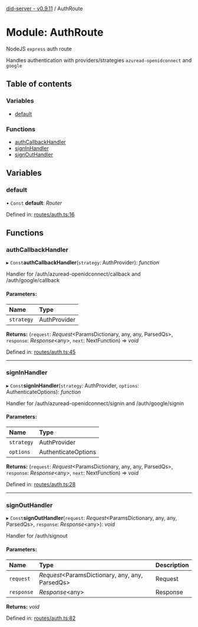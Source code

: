 [did-server - v0.9.11](../README.md) / AuthRoute

# Module: AuthRoute

NodeJS `express` auth route

Handles authentication with providers/strategies
`azuread-openidconnect` and `google`

## Table of contents

### Variables

- [default](authroute.md#default)

### Functions

- [authCallbackHandler](authroute.md#authcallbackhandler)
- [signInHandler](authroute.md#signinhandler)
- [signOutHandler](authroute.md#signouthandler)

## Variables

### default

• `Const` **default**: *Router*

Defined in: [routes/auth.ts:16](https://github.com/Puzzlepart/did/blob/dev/server/routes/auth.ts#L16)

## Functions

### authCallbackHandler

▸ `Const`**authCallbackHandler**(`strategy`: AuthProvider): *function*

Handler for /auth/azuread-openidconnect/callback and  /auth/google/callback

#### Parameters:

Name | Type |
:------ | :------ |
`strategy` | AuthProvider |

**Returns:** (`request`: *Request*<ParamsDictionary, any, any, ParsedQs\>, `response`: *Response*<any\>, `next`: NextFunction) => *void*

Defined in: [routes/auth.ts:45](https://github.com/Puzzlepart/did/blob/dev/server/routes/auth.ts#L45)

___

### signInHandler

▸ `Const`**signInHandler**(`strategy`: AuthProvider, `options`: AuthenticateOptions): *function*

Handler for /auth/azuread-openidconnect/signin and /auth/google/signin

#### Parameters:

Name | Type |
:------ | :------ |
`strategy` | AuthProvider |
`options` | AuthenticateOptions |

**Returns:** (`request`: *Request*<ParamsDictionary, any, any, ParsedQs\>, `response`: *Response*<any\>, `next`: NextFunction) => *void*

Defined in: [routes/auth.ts:28](https://github.com/Puzzlepart/did/blob/dev/server/routes/auth.ts#L28)

___

### signOutHandler

▸ `Const`**signOutHandler**(`request`: *Request*<ParamsDictionary, any, any, ParsedQs\>, `response`: *Response*<any\>): *void*

Handler for /auth/signout

#### Parameters:

Name | Type | Description |
:------ | :------ | :------ |
`request` | *Request*<ParamsDictionary, any, any, ParsedQs\> | Request   |
`response` | *Response*<any\> | Response   |

**Returns:** *void*

Defined in: [routes/auth.ts:82](https://github.com/Puzzlepart/did/blob/dev/server/routes/auth.ts#L82)
